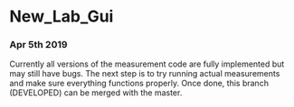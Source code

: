 # New_Lab_Gui


### Apr 5th 2019
Currently all versions of the measurement code are fully implemented but may still have bugs.  The next step is to try running actual measurements and make sure everything functions properly.  Once done, this branch (DEVELOPED) can be merged with the master.  
